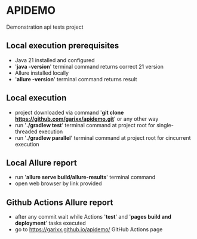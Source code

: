 # APIDEMO

Demonstration api tests project

## Local execution prerequisites

- Java 21 installed and configured
- '**java -version**' terminal command returns correct 21 version
- Allure installed locally
- '**allure -version**' terminal command returns result

## Local execution
- project downloaded via command '**git clone https://github.com/garixx/apidemo.git**' or any other way
- run '**./gradlew test**' terminal command at project root for single-threaded execution
- run '**./gradlew parallel**' terminal command at project root for cincurrent execution

## Local Allure report
- run '**allure serve build/allure-results**' terminal command
- open web browser by link provided

## Github Actions Allure report
- after any commit wait while Actions '**test**' and '**pages build and deployment**' tasks executed
- go to https://garixx.github.io/apidemo/ GitHub Actions page
  

